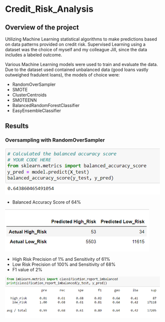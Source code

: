 # Credit_Risk_Analysis
## Overview of the project

Utilizing Machine Learning statistical algorithms to make predictions based on data patterns provided on credit risk. Supervised Learning using a dataset was the choice of myself and my colleague Jill, since the data includes a labeled outcome.

Various Machine Learning models were used to train and evaluate the data. Due to the dataset used contained unbalanced data (good loans vastly outweighed fradulent loans), the models of choice were:

  - RandomOverSampler
  - SMOTE 
  - ClusterCentroids
  - SMOTEENN
  - BalancedRandomForestClassifier
  - EasyEnsembleClassifier

## Results

### Oversampling with RandomOverSampler
![Ovrsmpl Acc](https://github.com/A-Mossa/Credit_Risk_Analysis/blob/main/Imgs/Ovrsmpl%20Accuracy.png)
- Balanced Accuracy Score of 64%

![Ovrsmpl CM](https://github.com/A-Mossa/Credit_Risk_Analysis/blob/main/Imgs/Ovrsmpl%20CM.png)
- High Risk Precision of 1% and Sensitivity of 61%
- Low Risk Precision of 100% and Sensitivity of 68%
- F1 value of 2%

![Ovrsmpl CM](https://github.com/A-Mossa/Credit_Risk_Analysis/blob/main/Imgs/Ovrsmpl%20Clr.png)
